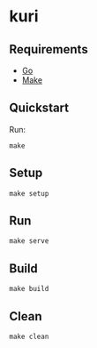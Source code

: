 # kuri

## Requirements

* [Go](https://go.dev/)
* [Make](https://www.gnu.org/software/make/)

## Quickstart

Run:
```
make
```

## Setup

```
make setup
```

## Run

```
make serve
```

## Build

```
make build
```

## Clean

```
make clean
```
